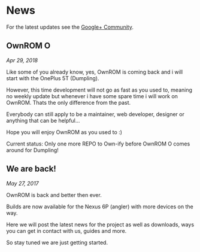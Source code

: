 # News

For the latest updates see the [Google+ Community](https://plus.google.com/communities/108869588356214314591).

## OwnROM O

*Apr 29, 2018*

Like some of you already know, yes, OwnROM is coming back and i will start with the OnePlus 5T (Dumpling).

However, this time development will not go as fast as you used to, meaning no weekly update but whenever i have some spare time i will work on OwnROM. Thats the only difference from the past.

Everybody can still apply to be a maintainer, web developer, designer or anything that can be helpful...

Hope you will enjoy OwnROM as you used to :)

Current status: Only one more REPO to Own-ify before OwnROM O comes around for Dumpling!

## We are back!

*May 27, 2017*

OwnROM is back and better then ever.

Builds are now available for the Nexus 6P (angler) with more devices on the way.

Here we will post the latest news for the project as well as downloads, ways you can get in contact with us, guides and more.

So stay tuned we are just getting started.
